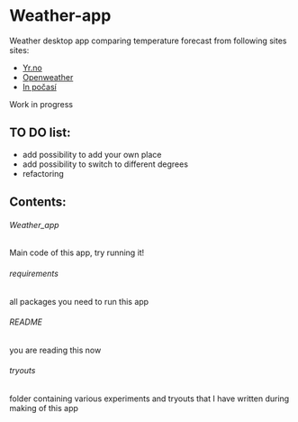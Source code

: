 # Weather-app

Weather desktop app comparing temperature forecast from following sites sites:

<ul>
<li><a href = "https://www.yr.no/en">Yr.no</a></li>
<li><a href = "https://openweathermap.org/">Openweather</a></li>
<li><a href = "https://www.in-pocasi.cz/">In počasí</a></li>
</ul>


Work in progress

## TO DO list:
<ul>
<li>add possibility to add your own place</li>
<li>add possibility to switch to different degrees</li>
<li>refactoring</li>
</ul>


## Contents:

<h6>Weather_app</h6>
<p>Main code of this app, try running it!</p>
<h6>requirements</h6>
<p>all packages you need to run this app</p>
<h6>README</h6>
<p>you are reading this now</p>
<h6>tryouts</h6>
<p>folder containing various experiments and tryouts that I have written during making of this app</p>